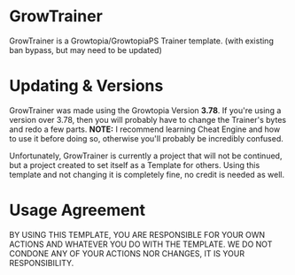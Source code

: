 # GrowTrainer
GrowTrainer is a Growtopia/GrowtopiaPS Trainer template. (with existing ban bypass, but may need to be updated)

# Updating & Versions
GrowTrainer was made using the Growtopia Version **3.78**. If you're using a version over 3.78, then you will probably have to change the Trainer's bytes and redo a few parts.
**NOTE:** I recommend learning Cheat Engine and how to use it before doing so, otherwise you'll probably be incredibly confused.

Unfortunately, GrowTrainer is currently a project that will not be continued, but a project created to set itself as a Template for others. Using this template and not changing it is completely fine, no credit is needed as well.

# Usage Agreement

BY USING THIS TEMPLATE, YOU ARE RESPONSIBLE FOR YOUR OWN ACTIONS AND WHATEVER YOU DO WITH THE TEMPLATE. WE DO NOT CONDONE ANY OF YOUR ACTIONS NOR CHANGES, IT IS YOUR RESPONSIBILITY.
